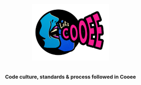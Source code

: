 <br />
<div align="center">
  <a href="https://www.letscooee.com">
  <img src="assets/images/logo-hoodie.png" width="250px" alt="Letscooee logo">
  </a>
</div>

<br />

<div align="center">
  <h3>Code culture, standards & process followed in Cooee</h3>
</div>

<br/>
<br/>